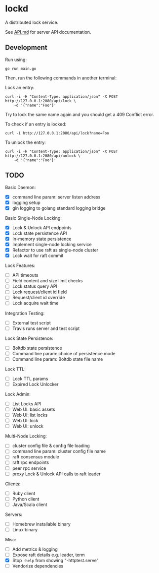 
# lockd

A distributed lock service.

See [API.md](API.md) for server API documentation.

## Development

Run using:

    go run main.go

Then, run the following commands in another terminal:

Lock an entry:

```
curl -i -H "Content-Type: application/json" -X POST http://127.0.0.1:2080/api/lock \
    -d '{"name":"Foo"}'
```

Try to lock the same name again and you should get a 409 Conflict error.


To check if an entry is locked:

```
curl -i http://127.0.0.1:2080/api/lock?name=Foo
```

To unlock the entry:

```
curl -i -H "Content-Type: application/json" -X POST http://127.0.0.1:2080/api/unlock \
    -d '{"name":"Foo"}'
```


## TODO

Basic Daemon:

- [x] command line param: server listen address
- [x] logging setup
- [x] gin logging to golang standard logging bridge

Basic Single-Node Locking:

- [x] Lock & Unlock API endpoints
- [x] Lock state persistence API
- [x] In-memory state persistence
- [x] Implement single-node locking service
- [x] Refactor to use raft as single-node cluster
- [x] Lock wait for raft commit

Lock Features:

- [ ] API timeouts
- [ ] Field content and size limit checks
- [ ] Lock status query API
- [ ] Lock request/client id field
- [ ] Request/client id override
- [ ] Lock acquire wait time

Integration Testing:

- [ ] External test script
- [ ] Travis runs server and test script

Lock State Persistence:

- [ ] Boltdb state persistence
- [ ] Command line param: choice of persistence mode
- [ ] Command line param: Boltdb state file name

Lock TTL:

- [ ] Lock TTL params
- [ ] Expired Lock Unlocker

Lock Admin:

- [ ] List Locks API
- [ ] Web UI: basic assets
- [ ] Web UI: list locks
- [ ] Web UI: lock
- [ ] Web UI: unlock

Multi-Node Locking:

- [ ] cluster config file & config file loading
- [ ] command line param: cluster config file name
- [ ] raft consensus module
- [ ] raft rpc endpoints
- [ ] peer rpc service
- [ ] proxy Lock & Unlock API calls to raft leader

Clients:

- [ ] Ruby client
- [ ] Python client
- [ ] Java/Scala client

Servers:

- [ ] Homebrew installable binary
- [ ] Linux binary

Misc:

- [ ] Add metrics & logging
- [ ] Expose raft details e.g. leader, term
- [x] Stop `-help` from showing "-httptest.serve"
- [ ] Vendorize dependencies
